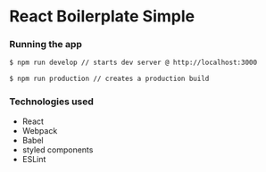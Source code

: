 # React Boilerplate Simple

### Running the app
```sh
$ npm run develop // starts dev server @ http://localhost:3000
```
```sh
$ npm run production // creates a production build
```

### Technologies used
* React
* Webpack
* Babel
* styled components
* ESLint
